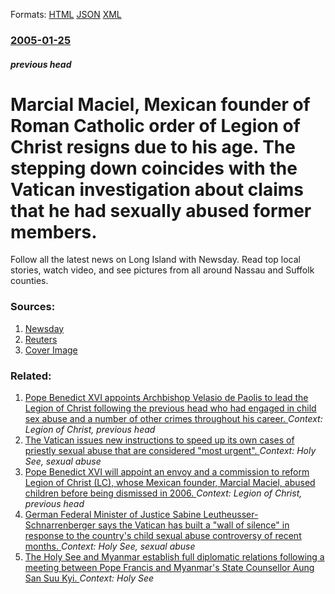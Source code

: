 
Formats: [HTML](/news/2005/01/25/marcial-maciel-mexican-founder-of-roman-catholic-order-of-legion-of-christ-resigns-due-to-his-age-the-stepping-down-coincides-with-the-va.html)  [JSON](/news/2005/01/25/marcial-maciel-mexican-founder-of-roman-catholic-order-of-legion-of-christ-resigns-due-to-his-age-the-stepping-down-coincides-with-the-va.json)  [XML](/news/2005/01/25/marcial-maciel-mexican-founder-of-roman-catholic-order-of-legion-of-christ-resigns-due-to-his-age-the-stepping-down-coincides-with-the-va.xml)  

### [2005-01-25](/news/2005/01/25/index.md)

##### previous head
#  Marcial Maciel, Mexican founder of Roman Catholic order of Legion of Christ resigns due to his age. The stepping down coincides with the Vatican investigation about claims that he had sexually abused former members. 

Follow all the latest news on Long Island with Newsday. Read top local stories, watch video, and see pictures from all around Nassau and Suffolk counties.


### Sources:

1. [Newsday](http://www.newsday.com/news/local/state/ny-bc-ct--legionariesofchri0124jan24,0,1018955.story?coll=ny-region-apconnecticut)
2. [Reuters](http://www.reuters.co.uk/newsArticle.jhtml?type=worldNews&storyID=660020)
2. [Cover Image](http://www.newsday.com/img/blog-share-nd.jpg)

### Related:

1. [Pope Benedict XVI appoints Archbishop Velasio de Paolis to lead the Legion of Christ following the previous head who had engaged in child sex abuse and a number of other crimes throughout his career. ](/news/2010/07/9/pope-benedict-xvi-appoints-archbishop-velasio-de-paolis-to-lead-the-legion-of-christ-following-the-previous-head-who-had-engaged-in-child-se.md) _Context: Legion of Christ, previous head_
2. [The Vatican issues new instructions to speed up its own cases of priestly sexual abuse that are considered "most urgent". ](/news/2010/07/15/the-vatican-issues-new-instructions-to-speed-up-its-own-cases-of-priestly-sexual-abuse-that-are-considered-most-urgent.md) _Context: Holy See, sexual abuse_
3. [Pope Benedict XVI will appoint an envoy and a commission to reform Legion of Christ (LC), whose Mexican founder, Marcial Maciel, abused children before being dismissed in 2006. ](/news/2010/05/1/pope-benedict-xvi-will-appoint-an-envoy-and-a-commission-to-reform-legion-of-christ-lc-whose-mexican-founder-marcial-maciel-abused-chil.md) _Context: Legion of Christ, previous head_
4. [German Federal Minister of Justice Sabine Leutheusser-Schnarrenberger says the Vatican has built a "wall of silence" in response to the country's child sexual abuse controversy of recent months. ](/news/2010/03/8/german-federal-minister-of-justice-sabine-leutheusser-schnarrenberger-says-the-vatican-has-built-a-wall-of-silence-in-response-to-the-coun.md) _Context: Holy See, sexual abuse_
5. [The Holy See and Myanmar establish full diplomatic relations following a meeting between Pope Francis and Myanmar's State Counsellor Aung San Suu Kyi. ](/news/2017/05/4/the-holy-see-and-myanmar-establish-full-diplomatic-relations-following-a-meeting-between-pope-francis-and-myanmar-s-state-counsellor-aung-sa.md) _Context: Holy See_
